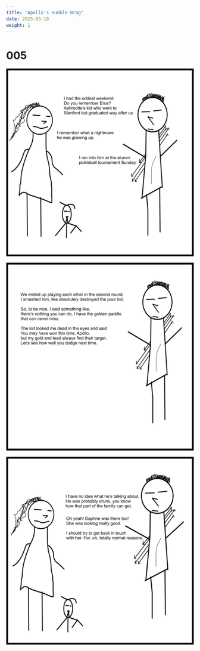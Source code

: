 ```yaml
---
title: "Apollo's Humble Brag"
date: 2025-03-18 
weight: 1
---
```


# 005


<img class = 'comic' src='/assets/cartoon/005/005-01.jpg'> <br />

<img class = 'comic' src='/assets/cartoon/005/005-02.jpg'> <br />

<img class = 'comic' src='/assets/cartoon/005/005-03.jpg'> 



